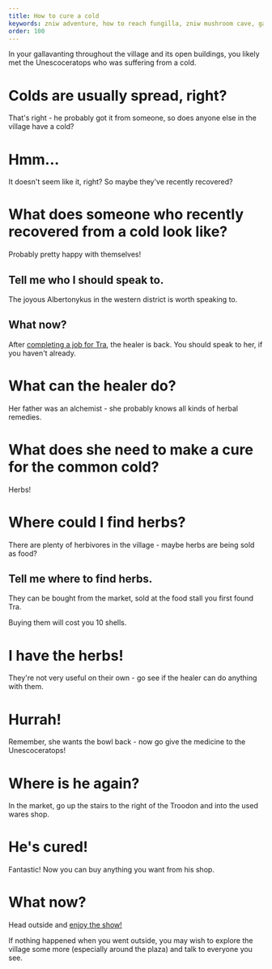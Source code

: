 ```yaml
---
title: How to cure a cold
keywords: zniw adventure, how to reach fungilla, zniw mushroom cave, games with mushrooms
order: 100
---
```


In your gallavanting throughout the village and its open buildings, you likely met the Unescoceratops who was suffering from a cold.

# Colds are usually spread, right?
That's right - he probably got it from someone, so does anyone else in the village have a cold?

# Hmm...
It doesn't seem like it, right? So maybe they've recently recovered?

# What does someone who recently recovered from a cold look like?
Probably pretty happy with themselves!

## Tell me who I should speak to.
The joyous Albertonykus in the western district is worth speaking to.

## What now?
After [completing a job for Tra](afterwork.md), the healer is back. You should speak to her, if you haven't already.

# What can the healer do?
Her father was an alchemist - she probably knows all kinds of herbal remedies.

# What does she need to make a cure for the common cold?
Herbs!

# Where could I find herbs?
There are plenty of herbivores in the village - maybe herbs are being sold as food?

## Tell me where to find herbs.
They can be bought from the market, sold at the food stall you first found Tra.

Buying them will cost you 10 shells.

# I have the herbs!
They're not very useful on their own - go see if the healer can do anything with them.

# Hurrah!
Remember, she wants the bowl back - now go give the medicine to the Unescoceratops!

# Where is he again?
In the market, go up the stairs to the right of the Troodon and into the used wares shop.

# He's cured!
Fantastic! Now you can buy anything you want from his shop.

# What now?
Head outside and [enjoy the show!](AfterCloak/index.md)

If nothing happened when you went outside, you may wish to explore the village some more (especially around the plaza) and talk to everyone you see.